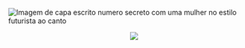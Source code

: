 ![Imagem de capa escrito numero secreto com uma mulher no estilo futurista ao canto](https://github.com/user-attachments/assets/dfef9f43-850e-4726-ab07-f4288882fa15)

<p align="center">
<img loading="lazy" src="https://img.shields.io/badge/Status%20-%20Desenvolimento%20Concluido%20-%20lime?style=for-the-badge"/>
</p>



